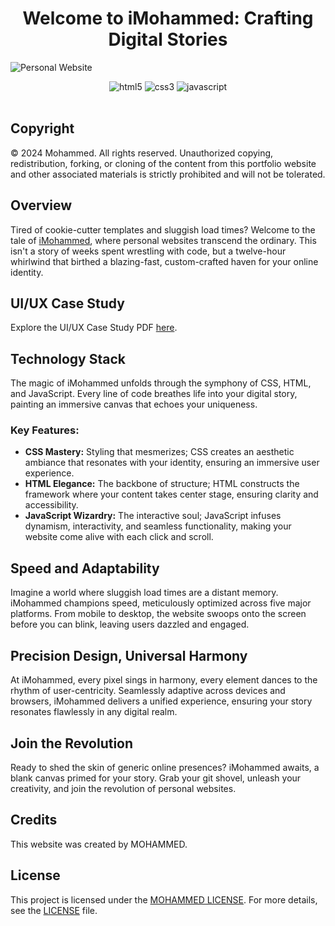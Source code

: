 <h1 align="center">Welcome to iMohammed: Crafting Digital Stories</h3>

![Personal Website](https://github.com/tech-moh-logy/tech-moh-logy.github.io/assets/132733865/ba7e6880-a613-4287-b24c-937d945c464a)

<div align="center">
    <img src="https://img.shields.io/badge/-HTML_5-black?style=for-the-badge&logoColor=white&logo=html5&color=E34F26" alt="html5" />
    <img src="https://img.shields.io/badge/-css3-black?style=for-the-badge&logoColor=white&logo=css3&color=1572B6" alt="css3" />
    <img src="https://img.shields.io/badge/-javascript-black?style=for-the-badge&logoColor=white&logo=javascript&color=yellow" alt="javascript" />
</div>

<br>

## Copyright

© 2024 Mohammed. All rights reserved. Unauthorized copying, redistribution, forking, or cloning of the content from this portfolio website and other associated materials is strictly prohibited and will not be tolerated.

## Overview

Tired of cookie-cutter templates and sluggish load times? Welcome to the tale of [iMohammed](https://tech-moh-logy.github.io), where personal websites transcend the ordinary. This isn't a story of weeks spent wrestling with code, but a twelve-hour whirlwind that birthed a blazing-fast, custom-crafted haven for your online identity.

## UI/UX Case Study

Explore the UI/UX Case Study PDF [here](https://github.com/tech-moh-logy/UI-UX-Case-Studies/blob/main/Personal-Website/iMohammed%20©%20-%20UI-UX%20Design%20Case%20Study-2.pdf).

## Technology Stack

The magic of iMohammed unfolds through the symphony of CSS, HTML, and JavaScript. Every line of code breathes life into your digital story, painting an immersive canvas that echoes your uniqueness.

### Key Features:

- **CSS Mastery:** Styling that mesmerizes; CSS creates an aesthetic ambiance that resonates with your identity, ensuring an immersive user experience.
- **HTML Elegance:** The backbone of structure; HTML constructs the framework where your content takes center stage, ensuring clarity and accessibility.
- **JavaScript Wizardry:** The interactive soul; JavaScript infuses dynamism, interactivity, and seamless functionality, making your website come alive with each click and scroll.

## Speed and Adaptability

Imagine a world where sluggish load times are a distant memory. iMohammed champions speed, meticulously optimized across five major platforms. From mobile to desktop, the website swoops onto the screen before you can blink, leaving users dazzled and engaged.

## Precision Design, Universal Harmony

At iMohammed, every pixel sings in harmony, every element dances to the rhythm of user-centricity. Seamlessly adaptive across devices and browsers, iMohammed delivers a unified experience, ensuring your story resonates flawlessly in any digital realm.

## Join the Revolution

Ready to shed the skin of generic online presences? iMohammed awaits, a blank canvas primed for your story. Grab your git shovel, unleash your creativity, and join the revolution of personal websites.

## Credits

This website was created by MOHAMMED.

## License

This project is licensed under the [MOHAMMED LICENSE](https://github.com/tech-moh-logy/MOHAMMED-License/blob/main/README.md). For more details, see the [LICENSE](https://github.com/tech-moh-logy/MOHAMMED-License/blob/main/README.md) file.
